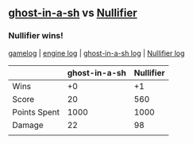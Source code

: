## [ghost-in-a-sh](<../../ghost-in-a-sh/README.md>) vs [Nullifier](<../../Nullifier/README.md>)
### Nullifier wins!

[gamelog](<gamelog.json>) | [engine log](<engine>) | [ghost-in-a-sh log](<ghost-in-a-sh>) | [Nullifier log](<Nullifier>)

|              | ghost-in-a-sh | Nullifier |
| ------------ | ------------- | --------- |
| Wins         |            +0 |        +1 |
| Score        |            20 |       560 |
| Points Spent |          1000 |      1000 |
| Damage       |            22 |        98 |
|              |               |           |
